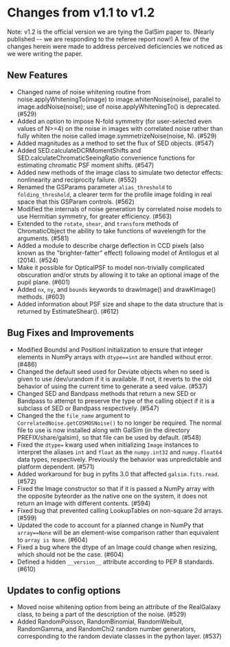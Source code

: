 Changes from v1.1 to v1.2
=========================

Note: v1.2 is the official version we are tying the GalSim paper to.
(Nearly published -- we are responding to the referee report now!)
A few of the changes herein were made to address perceived deficiencies 
we noticed as we were writing the paper.

New Features
------------

- Changed name of noise whitening routine from noise.applyWhiteningTo(image)
  to image.whitenNoise(noise), parallel to image.addNoise(noise); use of
  noise.applyWhiteningTo() is deprecated. (#529)
- Added an option to impose N-fold symmetry (for user-selected even values of
  N>=4) on the noise in images with correlated noise rather than fully whiten
  the noise called image.symmetrizeNoise(noise, N). (#529)
- Added magnitudes as a method to set the flux of SED objects. (#547)
- Added SED.calculateDCRMomentShifts and SED.calculateChromaticSeeingRatio
  convenience functions for estimating chromatic PSF moment shifts. (#547)
- Added new methods of the image class to simulate two detector effects:
  nonlinearity and reciprocity failure. (#552)
- Renamed the GSParams parameter `alias_threshold` to `folding_threshold`, a
  clearer term for the profile image folding in real space that this GSParam
  controls. (#562)
- Modified the internals of noise generation by correlated noise models to use
  Hermitian symmetry, for greater efficiency. (#563)
- Extended to the `rotate`, `shear`, and `transform` methods of ChromaticObject
  the ability to take functions of wavelength for the arguments. (#581)
- Added a module to describe charge deflection in CCD pixels (also known as the
  "brighter-fatter" effect) following model of Antilogus et al (2014). (#524)
- Make it possible for OpticalPSF to model non-trivially complicated
  obscuration and/or struts by allowing it to take an optional image of the
  pupil plane. (#601)
- Added `nx`, `ny`, and `bounds` keywords to drawImage() and drawKImage()
  methods. (#603)
- Added information about PSF size and shape to the data structure that is
  returned by EstimateShear(). (#612)

Bug Fixes and Improvements
--------------------------

- Modified BoundsI and PositionI initialization to ensure that integer elements
  in NumPy arrays with `dtype==int` are handled without error. (#486)
- Changed the default seed used for Deviate objects when no seed is given to
  use /dev/urandom if it is available. If not, it reverts to the old behavior
  of using the current time to generate a seed value. (#537)
- Changed SED and Bandpass methods that return a new SED or Bandpass to attempt
  to preserve the type of the calling object if it is a subclass of SED or
  Bandpass respectively. (#547)
- Changed the the `file_name` argument to `CorrelatedNoise.getCOSMOSNoise()` to
  no longer be required. The normal file to use is now installed along with
  GalSim (in the directory PREFIX/share/galsim), so that file can be used by
  default. (#548)
- Fixed the `dtype=` kwarg used when initializing `Image` instances to
  interpret the aliases `int` and `float` as the `numpy.int32` and
  `numpy.float64` data types, respectively. Previously the behavior was
  unpredictable and platform dependent. (#571)
- Added workaround for bug in pyfits 3.0 that affected `galsim.fits.read`.
  (#572)
- Fixed the Image constructor so that if it is passed a NumPy array with the
  opposite byteorder as the native one on the system, it does not return an
  Image with different contents. (#594)
- Fixed bug that prevented calling LookupTables on non-square 2d arrays. (#599)
- Updated the code to account for a planned change in NumPy that `array==None`
  will be an element-wise comparison rather than equivalent to `array is None`.
  (#604)
- Fixed a bug where the dtype of an Image could change when resizing, which
  should not be the case. (#604)
- Defined a hidden `__version__` attribute according to PEP 8 standards. (#610)

Updates to config options
-------------------------

- Moved noise whitening option from being an attribute of the RealGalaxy class,
  to being a part of the description of the noise. (#529)
- Added RandomPoisson, RandomBinomial, RandomWeibull, RandomGamma, and
  RandomChi2 random number generators, corresponding to the random deviate
  classes in the python layer. (#537)
